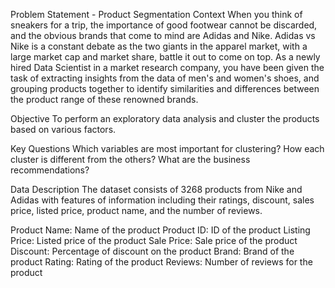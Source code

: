 Problem Statement - Product Segmentation
Context
When you think of sneakers for a trip, the importance of good footwear cannot be discarded, and the obvious brands that come to mind are Adidas and Nike. Adidas vs Nike is a constant debate as the two giants in the apparel market, with a large market cap and market share, battle it out to come on top. As a newly hired Data Scientist in a market research company, you have been given the task of extracting insights from the data of men's and women's shoes, and grouping products together to identify similarities and differences between the product range of these renowned brands.

 

Objective
To perform an exploratory data analysis and cluster the products based on various factors.

 

Key Questions
Which variables are most important for clustering?
How each cluster is different from the others?
What are the business recommendations?
 

Data Description
The dataset consists of 3268 products from Nike and Adidas with features of information including their ratings, discount, sales price, listed price, product name, and the number of reviews.

Product Name: Name of the product
Product ID: ID of the product
Listing Price: Listed price of the product
Sale Price: Sale price of the product
Discount: Percentage of discount on the product
Brand: Brand of the product
Rating: Rating of the product
Reviews: Number of reviews for the product
